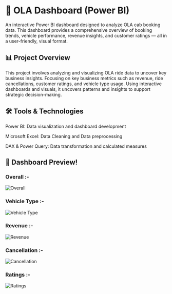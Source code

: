 # 🚗 OLA Dashboard (Power BI)

An interactive Power BI dashboard designed to analyze OLA cab booking data. This dashboard provides a comprehensive overview of booking trends, vehicle performance, revenue insights, and customer ratings — all in a user-friendly, visual format.

## 📊 Project Overview

This project involves analyzing and visualizing OLA ride data to uncover key business insights. Focusing on key business metrics such as revenue, ride cancellations, customer ratings, and vehicle type usage. Using interactive dashboards and visuals, it uncovers patterns and insights to support strategic decision-making.

## 🛠 Tools & Technologies
Power BI: Data visualization and dashboard development

Microsoft Excel: Data Cleaning and Data preprocessing

DAX & Power Query: Data transformation and calculated measures

## 📸 Dashboard Preview!

### Overall :-

![Overall](https://github.com/user-attachments/assets/b7acc31c-7ed3-46c4-ad7c-f6fe1fa8970e) 

### Vehicle Type :-

![Vehicle Type](https://github.com/user-attachments/assets/b1317de3-9188-4fb5-9815-f430574d6f66)

### Revenue :-

![Revenue](https://github.com/user-attachments/assets/a9e09125-ba52-48dd-a62d-6938ba55c5a4)

### Cancellation :-

![Cancellation](https://github.com/user-attachments/assets/48e30e01-365c-494f-8dcd-a415578a0a46)

### Ratings :-

![Ratings](https://github.com/user-attachments/assets/d8661906-0d85-4e20-9ebc-17eeef44b49d)





